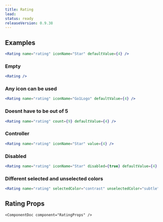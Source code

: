 ```yaml
---
title: Rating
lead: 
status: ready
releaseVersion: 0.9.38
---
```


## Examples

```.jsx
<Rating name="rating" iconName="Star" defaultValue={4} />
```

### Empty
```.jsx
<Rating />
```


### Any icon can be used
```.jsx
<Rating name="rating" iconName="Go1Logo" defaultValue={4} />
```

### Doesnt have to be out of 5
```.jsx
<Rating name="rating" count={9} defaultValue={4} />
```

### Controller
```.jsx
<Rating name="rating" iconName="Star" value={4} />
```


### Disabled
```.jsx
<Rating name="rating" iconName="Star" disabled={true} defaultValue={4} />
```


### Different selected and unselected colors
```.jsx
<Rating name="rating" selectedColor="contrast" unselectedColor="subtle" defaultValue={3} />
```


## Rating Props
```!jsx
<ComponentDoc component="RatingProps" />
```
